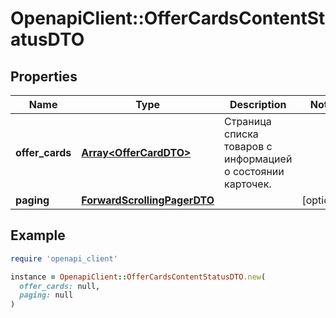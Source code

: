 # OpenapiClient::OfferCardsContentStatusDTO

## Properties

| Name | Type | Description | Notes |
| ---- | ---- | ----------- | ----- |
| **offer_cards** | [**Array&lt;OfferCardDTO&gt;**](OfferCardDTO.md) | Страница списка товаров с информацией о состоянии карточек. |  |
| **paging** | [**ForwardScrollingPagerDTO**](ForwardScrollingPagerDTO.md) |  | [optional] |

## Example

```ruby
require 'openapi_client'

instance = OpenapiClient::OfferCardsContentStatusDTO.new(
  offer_cards: null,
  paging: null
)
```

